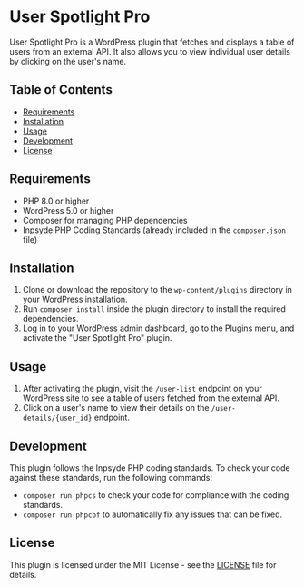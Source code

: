 # User Spotlight Pro

User Spotlight Pro is a WordPress plugin that fetches and displays a table of users from an external API. It also allows you to view individual user details by clicking on the user's name.

## Table of Contents

- [Requirements](#requirements)
- [Installation](#installation)
- [Usage](#usage)
- [Development](#development)
- [License](#license)

## Requirements

- PHP 8.0 or higher
- WordPress 5.0 or higher
- Composer for managing PHP dependencies
- Inpsyde PHP Coding Standards (already included in the `composer.json` file)

## Installation

1. Clone or download the repository to the `wp-content/plugins` directory in your WordPress installation.
2. Run `composer install` inside the plugin directory to install the required dependencies.
3. Log in to your WordPress admin dashboard, go to the Plugins menu, and activate the "User Spotlight Pro" plugin.

## Usage

1. After activating the plugin, visit the `/user-list` endpoint on your WordPress site to see a table of users fetched from the external API.
2. Click on a user's name to view their details on the `/user-details/{user_id}` endpoint.

## Development

This plugin follows the Inpsyde PHP coding standards. To check your code against these standards, run the following commands:

- `composer run phpcs` to check your code for compliance with the coding standards.
- `composer run phpcbf` to automatically fix any issues that can be fixed.

## License

This plugin is licensed under the MIT License - see the [LICENSE](LICENSE) file for details.

